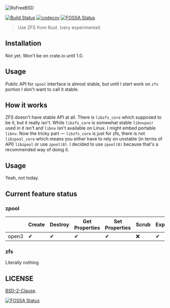 ![RsFreeBSD](libzfs.png)

[![Build Status](https://travis-ci.org/Inner-Heaven/libzfs-rs.svg?branch=master)](https://travis-ci.org/Inner-Heaven/libzfs-rs)
[![codecov](https://codecov.io/gh/Inner-Heaven/libzfs-rs/branch/master/graph/badge.svg)](https://codecov.io/gh/Inner-Heaven/libzfs-rs)
[![FOSSA Status](https://app.fossa.io/api/projects/git%2Bgithub.com%2FInner-Heaven%2Flibzfs-rs.svg?type=shield)](https://app.fossa.io/projects/git%2Bgithub.com%2FInner-Heaven%2Flibzfs-rs?ref=badge_shield)

> Use ZFS from Rust. (very experimental)

## Installation
Not yet. Won't be on crate.io until 1.0.

## Usage
Public API for `zpool` interface is almost stable, but until I start work on `zfs` portion I don't want to call it stable.

## How it works
ZFS doesn't have stable API at all. There is `libzfs_core` which supposed to be it, but it really isn't. While `libzfs_core` is somewhat stable `libnvpair` used in it isn't and `libnv` isn't available on Linux. I might embed portable `libnv`. Now the tricky part — `libzfs_core` is just for zfs, there is not `libzpool_core` which means you either have to rely on unstable (in terms of API) `libzpool` or use `zpool(8)`. I decided to use `zpool(8)` because that's a recommended way of doing it.


## Usage
Yeah, not today.

## Current feature status

### zpool

|       | Create | Destroy | Get Properties | Set Properties | Scrub | Export | Import | List Available | Read Status | Add vdev | Replace Disk |
|-------|--------|---------|----------------|----------------|-------|--------|--------|----------------|-------------|----------|--------------|
| open3 |    ✔   |    ✔    |        ✔       |        ✔       |   ❌   |    ✔   |    ✔   |     Limited*    |      ❌      |     ❌    |       ❌      |

### zfs

Literally nothing

## LICENSE

[BSD-2-Clause](LICENSE).


[![FOSSA Status](https://app.fossa.io/api/projects/git%2Bgithub.com%2FInner-Heaven%2Flibzfs-rs.svg?type=large)](https://app.fossa.io/projects/git%2Bgithub.com%2FInner-Heaven%2Flibzfs-rs?ref=badge_large)
